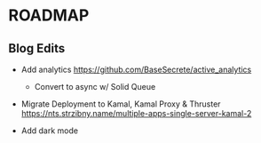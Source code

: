 # ROADMAP

## Blog Edits

- Add analytics <https://github.com/BaseSecrete/active_analytics>

  - Convert to async w/ Solid Queue

- Migrate Deployment to Kamal, Kamal Proxy & Thruster <https://nts.strzibny.name/multiple-apps-single-server-kamal-2>

- Add dark mode
